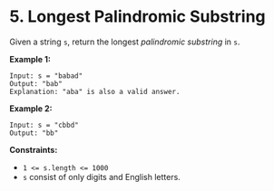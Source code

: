# 5. Longest Palindromic Substring

Given a string `s`, return the longest *palindromic substring* in `s`.

__Example 1:__

    Input: s = "babad"
    Output: "bab"
    Explanation: "aba" is also a valid answer.

__Example 2:__

    Input: s = "cbbd"
    Output: "bb"

__Constraints:__

*   `1 <= s.length <= 1000`
*   `s` consist of only digits and English letters.